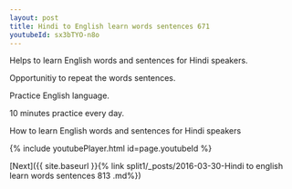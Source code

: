 ```yaml
---
layout: post
title: Hindi to English learn words sentences 671 
youtubeId: sx3bTYO-n8o
---
```

 
 
Helps to learn English words and sentences for Hindi speakers.

Opportunitiy to repeat the words sentences. 

Practice English language. 
 
10 minutes practice every day. 
 
How to learn English words and sentences for Hindi speakers 
 
{% include youtubePlayer.html id=page.youtubeId %}
 
 
[Next]({{ site.baseurl }}{% link  split1/_posts/2016-03-30-Hindi to english learn words sentences 813 .md%})
 
